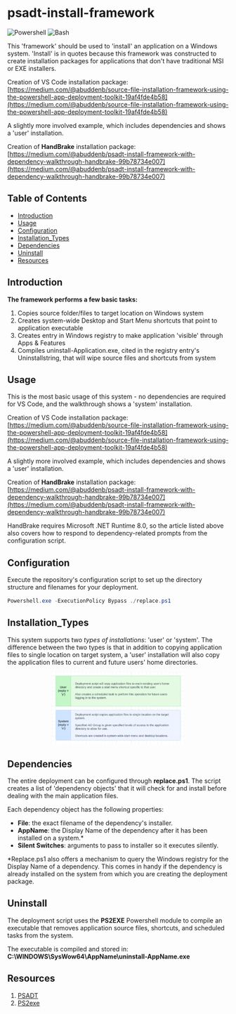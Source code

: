 # psadt-install-framework
![Powershell](https://img.shields.io/badge/language-Powershell-0078D4) ![Bash](https://img.shields.io/badge/Bash-05c100)  

This 'framework' should be used to 'install' an application on a Windows system. 'Install' is in quotes because this framework
was constructed to create installation packages for applications that don't have traditional MSI or EXE installers.

Creation of VS Code installation package: [https://medium.com/@abuddenb/source-file-installation-framework-using-the-powershell-app-deployment-toolkit-19af4fde4b58](https://medium.com/@abuddenb/source-file-installation-framework-using-the-powershell-app-deployment-toolkit-19af4fde4b58)

A slightly more involved example, which includes dependencies and shows a 'user' installation.

Creation of <b>HandBrake</b> installation package: [https://medium.com/@abuddenb/psadt-install-framework-with-dependency-walkthrough-handbrake-99b78734e007](https://medium.com/@abuddenb/psadt-install-framework-with-dependency-walkthrough-handbrake-99b78734e007)

## Table of Contents

- [Introduction](#introduction)
- [Usage](#usage)
- [Configuration](#configuration)
- [Installation_Types](#installation_types)
- [Dependencies](#dependencies)
- [Uninstall](#uninstall)
- [Resources](#resources)

## Introduction

<b>The framework performs a few basic tasks:</b>
<ol>
    <li>Copies source folder/files to target location on Windows system</li>
    <li>Creates system-wide Desktop and Start Menu shortcuts that point to application executable</li>
    <li>Creates entry in Windows registry to make application 'visible' through Apps & Features</li>
    <li>Compiles uninstall-Application.exe, cited in the registry entry's Uninstallstring, that will wipe source files and shortcuts from system</li>

</ol>

## Usage

This is the most basic usage of this system - no dependencies are required for VS Code, and the walkthrough shows a 'system' installation.

Creation of VS Code installation package: [https://medium.com/@abuddenb/source-file-installation-framework-using-the-powershell-app-deployment-toolkit-19af4fde4b58](https://medium.com/@abuddenb/source-file-installation-framework-using-the-powershell-app-deployment-toolkit-19af4fde4b58)

A slightly more involved example, which includes dependencies and shows a 'user' installation.

Creation of <b>HandBrake</b> installation package: [https://medium.com/@abuddenb/psadt-install-framework-with-dependency-walkthrough-handbrake-99b78734e007](https://medium.com/@abuddenb/psadt-install-framework-with-dependency-walkthrough-handbrake-99b78734e007)

HandBrake requires Microsoft .NET Runtime 8.0, so the article listed above also covers how to respond to dependency-related
prompts from the configuration script.

## Configuration

Execute the repository's configuration script to set up the directory structure and filenames for your deployment.

```powershell
Powershell.exe -ExecutionPolicy Bypass ./replace.ps1
```

## Installation_Types

This system supports two <i>types of installations</i>: 'user' or 'system'. The difference between the two types is that in addition to copying application files to single location on target system, a 'user' installation will also copy the application files to current and future users' home directories.
<div style="max-width: 60%;margin: 0 auto;">
<img src="img/user-system-install.png">
</div>

## Dependencies

The entire deployment can be configured through <b>replace.ps1</b>. The script creates a list of 'dependency objects' that it will check for and install before dealing with the main application files.

Each dependency object has the following properties:

<ul>
    <li><b>File</b>: the exact filename of the dependency's installer.</li>
    <li><b>AppName</b>: the Display Name of the dependency after it has been installed on a system.*</li>
    <li><b>Silent Switches</b>: arguments to pass to installer so it executes silently.</li>
</ul>

*Replace.ps1 also offers a mechanism to query the Windows registry for the Display Name of a dependency. This comes in handy if the dependency is already installed on the system from which you are creating the deployment package.

## Uninstall

The deployment script uses the <b>PS2EXE</b> Powershell module to compile an executable that removes application source files, shortcuts, and scheduled tasks from the system.

The executable is compiled and stored in: <b>C:\WINDOWS\SysWow64\AppName\uninstall-AppName.exe</b>

## Resources

1. [PSADT](https://psappdeploytoolkit.com/)
2. [PS2exe](https://github.com/MScholtes/PS2EXE)